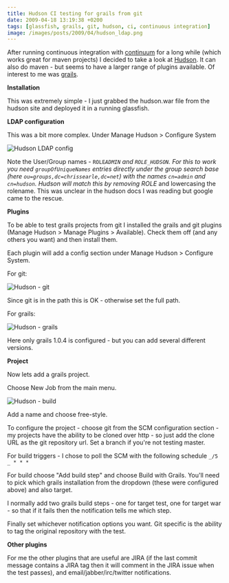 ```yaml
---
title: Hudson CI testing for grails from git
date: 2009-04-18 13:19:38 +0200
tags: [glassfish, grails, git, hudson, ci, continuous integration]
image: /images/posts/2009/04/hudson_ldap.png
---
```


After running continuous integration with [continuum](http://continuum.apache.org/) for a long while (which works great for maven projects) I decided to take a look at [Hudson](https://hudson.dev.java.net/). It can also do maven - but seems to have a larger range of plugins available. Of interest to me was [grails](http://grails.org).

**Installation**

This was extremely simple - I just grabbed the hudson.war file from the hudson site and deployed it in a running glassfish.

**LDAP configuration**

This was a bit more complex. Under Manage Hudson > Configure System

![Hudson LDAP config](/images/posts/2009/04/hudson_ldap.png)

Note the User/Group names - <code>ROLE*ADMIN</code> and <code>ROLE_HUDSON</code>. For this to work you need <code>groupOfUniqueNames</code> entries directly under the group search base (here <code>ou=groups,dc=chrissearle,dc=net</code>) with the names <code>cn=admin</code> and <code>cn=hudson</code>. Hudson will match this by removing ROLE* and lowercasing the rolename. This was unclear in the hudson docs I was reading but google came to the rescue.

**Plugins**

To be able to test grails projects from git I installed the grails and git plugins (Manage Hudson > Manage Plugins > Available). Check them off (and any others you want) and then install them.

Each plugin will add a config section under Manage Hudson > Configure System.

For git:

![Hudson - git](/images/posts/2009/04/hudson_git.png)

Since git is in the path this is OK - otherwise set the full path.

For grails:

![Hudson - grails](/images/posts/2009/04/hudson_grails.png)

Here only grails 1.0.4 is configured - but you can add several different versions.

**Project**

Now lets add a grails project.

Choose New Job from the main menu.

![Hudson - build](/images/posts/2009/04/hudson_build.png)

Add a name and choose free-style.

To configure the project - choose git from the SCM configuration section - my projects have the ability to be cloned over http - so just add the clone URL as the git repository url. Set a branch if you're not testing master.

For build triggers - I chose to poll the SCM with the following schedule <code>_/5 _ \* \* \*</code>

For build choose "Add build step" and choose Build with Grails. You'll need to pick which grails installation from the dropdown (these were configured above) and also target.

I normally add two grails build steps - one for target test, one for target war - so that if it fails then the notification tells me which step.

Finally set whichever notification options you want. Git specific is the ability to tag the original repository with the test.

**Other plugins**

For me the other plugins that are useful are JIRA (if the last commit message contains a JIRA tag then it will comment in the JIRA issue when the test passes), and email/jabber/irc/twitter notifications.
